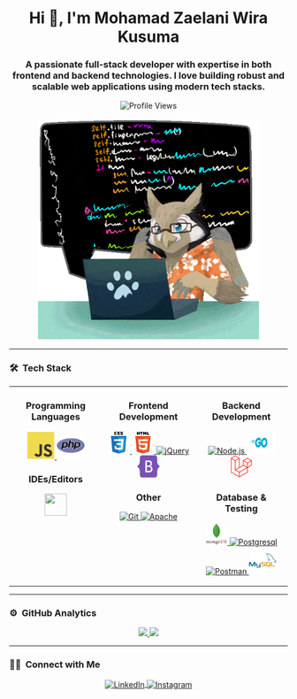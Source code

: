 <h1 align="center">Hi 👋, I'm Mohamad Zaelani Wira Kusuma</h1>
<h3 align="center">A passionate full-stack developer with expertise in both frontend and backend technologies. I love building robust and scalable web applications using modern tech stacks.</h3>

<p align="center">
  <img src="https://komarev.com/ghpvc/?username=wira09&label=Profile%20views&color=0e75b6&style=flat" alt="Profile Views" />
</p>

<p align="center">
  <img alt="Night Coding" src="wira.gif" width="400"/>
</p>

---

### 🛠 &nbsp;Tech Stack

<table>
  <tr>
    <td valign="top" width="33%">
      <h3 align="center">Programming Languages</h3>
      <p align="center">
        <a href="https://developer.mozilla.org/en-US/docs/Web/JavaScript">
          <img src="https://raw.githubusercontent.com/devicons/devicon/master/icons/javascript/javascript-original.svg" alt="JavaScript" width="50" height="50"/>
        </a>
        <a href="https://www.php.net/">
          <img src="https://raw.githubusercontent.com/devicons/devicon/master/icons/php/php-original.svg" alt="PHP" width="50" height="50"/>
        </a>
      </p>
      <h3 align="center">IDEs/Editors</h3>
      <p align="center">
        <a href="https://code.visualstudio.com/">
          <img src="https://upload.wikimedia.org/wikipedia/commons/9/9a/Visual_Studio_Code_1.35_icon.svg" width="40" height="40"/>
        </a>
      </p>
    </td>
    <td valign="top" width="33%">
      <h3 align="center">Frontend Development</h3>
      <p align="center">
        <a href="https://www.w3schools.com/css/">
          <img src="https://raw.githubusercontent.com/devicons/devicon/master/icons/css3/css3-original-wordmark.svg" alt="CSS3" width="40" height="40"/>
        </a>
        <a href="https://www.w3.org/html/">
          <img src="https://raw.githubusercontent.com/devicons/devicon/master/icons/html5/html5-original-wordmark.svg" alt="HTML5" width="40" height="40"/>
        </a>
        <a href="https://jquery.com/">
          <img src="https://profilinator.rishav.dev/skills-assets/jquery.png" alt="jQuery" width="40" height="40"/>
        </a>
        <a href="https://getbootstrap.com">
          <img src="bootstrap-5.svg" alt="Bootstrap" width="40" height="40"/>
        </a>
      </p>
      <h3 align="center">Other</h3>
      <p align="center">
        <a href="https://git-scm.com/">
          <img src="https://www.vectorlogo.zone/logos/git-scm/git-scm-icon.svg" alt="Git" width="40" height="40"/>
        </a>
        <a href="https://www.apache.org/">
          <img src="https://www.vectorlogo.zone/logos/apache/apache-icon.svg" alt="Apache" width="40" height="40"/>
        </a>
      </p>
    </td>
    <td valign="top" width="33%">
      <h3 align="center">Backend Development</h3>
      <p align="center">
        <a href="https://nodejs.org">
          <img src="https://www.vectorlogo.zone/logos/nodejs/nodejs-icon.svg" alt="Node.js" width="40" height="40"/>
        </a>
        <a href="https://go.dev/">
          <img src="golang.svg" alt="Golang" width="50" height="40"/>
        </a>
        <a href="https://laravel.com/">
          <img src="./laravel.svg" alt="Laravel" width="40" height="40"/>
        </a>
      </p>
      <h3 align="center">Database & Testing</h3>
      <p align="center">
        <a href="https://www.mongodb.com/">
          <img src="https://raw.githubusercontent.com/devicons/devicon/master/icons/mongodb/mongodb-original-wordmark.svg" alt="MongoDB" width="40" height="40"/>
        </a>
        <a href="https://www.postgresql.org/">
          <img src="https://www.vectorlogo.zone/logos/postgresql/postgresql-ar21.svg" alt="Postgresql" width="60" height="40"/>
        </a>
        <a href="https://postman.com">
          <img src="https://www.vectorlogo.zone/logos/getpostman/getpostman-icon.svg" alt="Postman" width="40" height="40"/>
        </a>
        <a href="https://www.mysql.com/">
          <img src="https://raw.githubusercontent.com/devicons/devicon/master/icons/mysql/mysql-original-wordmark.svg" alt="MySQL" width="50" height="50"/>
        </a>
      </p>
    </td>

  </tr>
</table>

---

### ⚙️ &nbsp;GitHub Analytics

<p align="center">
  <a href="https://github.com/wira09">
    <img height="180em" src="https://github-readme-stats-eight-theta.vercel.app/api?username=wira09&show_icons=true&theme=algolia&include_all_commits=true&count_private=true"/>
    <img height="180em" src="https://github-readme-stats-eight-theta.vercel.app/api/top-langs/?username=wira09&layout=compact&langs_count=8&theme=algolia"/>
  </a>
</p>

---

### 🤝🏻 &nbsp;Connect with Me

<p align="center">
  <a href="https://linkedin.com/in/mohamad-zaelani-wira-kusuma-4859b3262">
    <img align="center" src="https://raw.githubusercontent.com/rahuldkjain/github-profile-readme-generator/master/src/images/icons/Social/linked-in-alt.svg" alt="LinkedIn" height="30" width="40"/>
  </a>
  <a href="https://instagram.com/zaelaniwira">
    <img align="center" src="https://raw.githubusercontent.com/rahuldkjain/github-profile-readme-generator/master/src/images/icons/Social/instagram.svg" alt="Instagram" height="30" width="40"/>
  </a>
</p>
